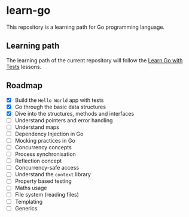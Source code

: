 # learn-go
This repository is a learning path for Go programming language.

## Learning path
The learning path of the current repository will follow the [Learn Go with Tests](https://quii.gitbook.io/learn-go-with-tests/) lessons.

## Roadmap
- [x] Build the `Hello World` app with tests
- [X] Go through the basic data structures
- [x] Dive into the structures, methods and interfaces
- [ ] Understand pointers and error handling
- [ ] Understand maps
- [ ] Dependency Injection in Go
- [ ] Mocking practices in Go
- [ ] Concurrency concepts
- [ ] Process synchronisation
- [ ] Reflection concept
- [ ] Concurrency-safe access
- [ ] Understand the `context` library
- [ ] Property based testing
- [ ] Maths usage
- [ ] File system (reading files)
- [ ] Templating
- [ ] Generics